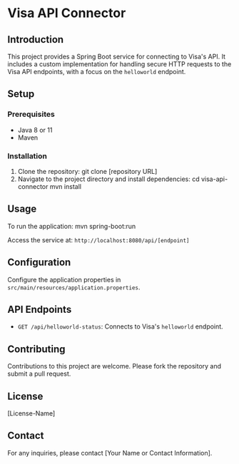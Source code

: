 # Visa API Connector

## Introduction
This project provides a Spring Boot service for connecting to Visa's API. It includes a custom implementation for handling secure HTTP requests to the Visa API endpoints, with a focus on the `helloworld` endpoint.

## Setup
### Prerequisites
- Java 8 or 11
- Maven

### Installation
1. Clone the repository:
git clone [repository URL]
2. Navigate to the project directory and install dependencies:
cd visa-api-connector
mvn install

## Usage
To run the application:
mvn spring-boot:run

Access the service at: `http://localhost:8080/api/[endpoint]`

## Configuration
Configure the application properties in `src/main/resources/application.properties`.

## API Endpoints
- `GET /api/helloworld-status`: Connects to Visa's `helloworld` endpoint.

## Contributing
Contributions to this project are welcome. Please fork the repository and submit a pull request.

## License
[License-Name]

## Contact
For any inquiries, please contact [Your Name or Contact Information].
